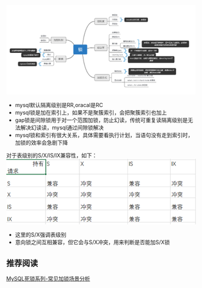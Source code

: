 ![image](https://github.com/jmilktea/jmilktea/blob/master/mysql/images/%E9%94%81.png)
- mysql默认隔离级别是RR,oracal是RC
- mysql锁是加在索引上，如果不是聚簇索引，会把聚簇索引也加上  
- gap锁是间隙锁用于对一个范围加锁，防止幻读，传统可重复读隔离级别是无法解决幻读读，mysql通过间隙锁解决
- mysql锁和索引有很大关系，具体需要看执行计划，当语句没有走到索引时，加锁的效率会急剧下降


对于表级别的S/X/IS/IX兼容性，如下：  
![image](https://github.com/jmilktea/jmilktea/blob/master/mysql/images/table-lock.png)  
- 这里的S/X强调表级别
- 意向锁之间互相兼容，但它会与S/X冲突，用来判断是否能加S/X锁

## 推荐阅读  
[MySQL死锁系列-常见加锁场景分析](https://my.oschina.net/u/4215228/blog/4294120)  
